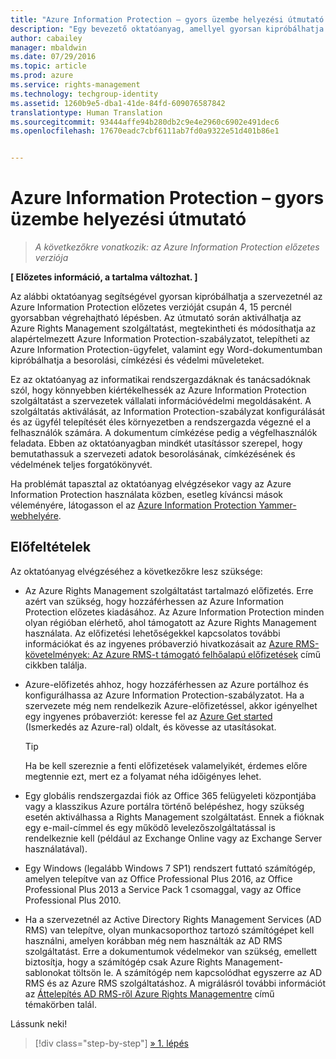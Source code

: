 ```yaml
---
title: "Azure Information Protection – gyors üzembe helyezési útmutató | Azure Rights Management"
description: "Egy bevezető oktatóanyag, amellyel gyorsan kipróbálhatja a szervezetnél a Microsoft Azure Information Protection szolgáltatást csupán 4, 15 percnél gyorsabban végrehajtható lépésben."
author: cabailey
manager: mbaldwin
ms.date: 07/29/2016
ms.topic: article
ms.prod: azure
ms.service: rights-management
ms.technology: techgroup-identity
ms.assetid: 1260b9e5-dba1-41de-84fd-609076587842
translationtype: Human Translation
ms.sourcegitcommit: 93444affe94b280db2c9e4e2960c6902e491dec6
ms.openlocfilehash: 17670eadc7cbf6111ab7fd0a9322e51d401b86e1


---
```


# Azure Information Protection – gyors üzembe helyezési útmutató 

>*A következőkre vonatkozik: az Azure Information Protection előzetes verziója*

**[ Előzetes információ, a tartalma változhat. ]**

Az alábbi oktatóanyag segítségével gyorsan kipróbálhatja a szervezetnél az Azure Information Protection előzetes verzióját csupán 4, 15 percnél gyorsabban végrehajtható lépésben. Az útmutató során aktiválhatja az Azure Rights Management szolgáltatást, megtekintheti és módosíthatja az alapértelmezett Azure Information Protection-szabályzatot, telepítheti az Azure Information Protection-ügyfelet, valamint egy Word-dokumentumban kipróbálhatja a besorolási, címkézési és védelmi műveleteket.

Ez az oktatóanyag az informatikai rendszergazdáknak és tanácsadóknak szól, hogy könnyebben kiértékelhessék az Azure Information Protection szolgáltatást a szervezetek vállalati információvédelmi megoldásaként. A szolgáltatás aktiválását, az Information Protection-szabályzat konfigurálását és az ügyfél telepítését éles környezetben a rendszergazda végezné el a felhasználók számára. A dokumentum címkézése pedig a végfelhasználók feladata. Ebben az oktatóanyagban mindkét utasítássor szerepel, hogy bemutathassuk a szervezeti adatok besorolásának, címkézésének és védelmének teljes forgatókönyvét. 

Ha problémát tapasztal az oktatóanyag elvégzésekor vagy az Azure Information Protection használata közben, esetleg kíváncsi mások véleményére, látogasson el az [Azure Information Protection Yammer-webhelyére](https://www.yammer.com/askipteam/#/threads/inGroup?type=in_group&feedId=8652489&view=all).

## Előfeltételek 
Az oktatóanyag elvégzéséhez a következőkre lesz szüksége:

- Az Azure Rights Management szolgáltatást tartalmazó előfizetés. Erre azért van szükség, hogy hozzáférhessen az Azure Information Protection előzetes kiadásához. Az Azure Information Protection minden olyan régióban elérhető, ahol támogatott az Azure Rights Management használata. Az előfizetési lehetőségekkel kapcsolatos további információkat és az ingyenes próbaverzió hivatkozásait az [Azure RMS-követelmények: Az Azure RMS-t támogató felhőalapú előfizetések](../get-started/requirements-subscriptions.md) című cikkben találja.

- Azure-előfizetés ahhoz, hogy hozzáférhessen az Azure portálhoz és konfigurálhassa az Azure Information Protection-szabályzatot. Ha a szervezete még nem rendelkezik Azure-előfizetéssel, akkor igényelhet egy ingyenes próbaverziót: keresse fel az [Azure Get started](https://account.windowsazure.com/organization) (Ismerkedés az Azure-ral) oldalt, és kövesse az utasításokat.

  > [!TIP] 
  > Ha be kell szereznie a fenti előfizetések valamelyikét, érdemes előre megtennie ezt, mert ez a folyamat néha időigényes lehet.

- Egy globális rendszergazdai fiók az Office 365 felügyeleti központjába vagy a klasszikus Azure portálra történő belépéshez, hogy szükség esetén aktiválhassa a Rights Management szolgáltatást. Ennek a fióknak egy e-mail-címmel és egy működő levelezőszolgáltatással is rendelkeznie kell (például az Exchange Online vagy az Exchange Server használatával).

- Egy Windows (legalább Windows 7 SP1) rendszert futtató számítógép, amelyen telepítve van az Office Professional Plus 2016, az Office Professional Plus 2013 a Service Pack 1 csomaggal, vagy az Office Professional Plus 2010. 

- Ha a szervezetnél az Active Directory Rights Management Services (AD RMS) van telepítve, olyan munkacsoporthoz tartozó számítógépet kell használni, amelyen korábban még nem használták az AD RMS szolgáltatást. Erre a dokumentumok védelmekor van szükség, emellett biztosítja, hogy a számítógép csak Azure Rights Management-sablonokat töltsön le. A számítógép nem kapcsolódhat egyszerre az AD RMS és az Azure RMS szolgáltatáshoz. A migrálásról további információt az [Áttelepítés AD RMS-ről Azure Rights Managementre](../plan-design/migrate-from-ad-rms-to-azure-rms.md) című témakörben talál.   

Lássunk neki!

>[!div class="step-by-step"]
[&#187; 1. lépés](infoprotect-tutorial-step1.md)





<!--HONumber=Jul16_HO5-->



